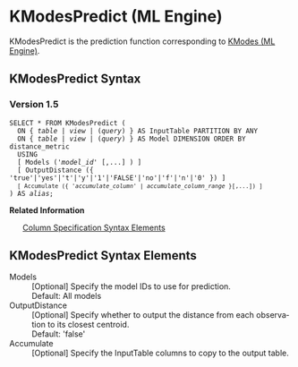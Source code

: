 <div class="nested0" aria-labelledby="ariaid-title1" topicindex="1" topicid="kdy1507736654973" id="kdy1507736654973"><h1 class="title topictitle1" id="ariaid-title1">KModesPredict (ML Engine)</h1><div class="body conbody">
<p class="p">KModesPredict is the prediction function corresponding to <a href="irv1549379008773.md#zqh1507735899373">KModes (ML Engine)</a>.</p></div><div class="topic reference nested1" aria-labelledby="ariaid-title2" topicindex="2" topicid="hcc1507736710398" xml:lang="en-us" lang="en-us" id="hcc1507736710398">
<h2 class="title topictitle2" id="ariaid-title2">KModesPredict Syntax</h2><div class="body refbody"><div class="section" id="hcc1507736710398__section_N1000E_N1000C_N10001">
<h3 class="title sectiontitle">Version <span>1.5</span></h3><pre class="pre codeblock" xml:space="preserve"><code>SELECT * FROM KModesPredict (
  <span>ON { <var class="keyword varname">table</var> | <var class="keyword varname">view</var> | (<var class="keyword varname">query</var>) }</span> AS InputTable PARTITION BY ANY
  <span>ON { <var class="keyword varname">table</var> | <var class="keyword varname">view</var> | (<var class="keyword varname">query</var>) }</span> AS Model DIMENSION ORDER BY distance_metric
  USING
  [ Models (<var class="keyword varname">'model_id'</var> [,...] ) ]
  [ OutputDistance ({ 'true'|'yes'|'t'|'y'|'1'|'FALSE'|'no'|'f'|'n'|'0' }) ]
  <code class="ph codeph">[ Accumulate ({ '<var class="keyword varname">accumulate_column</var>' | <var class="keyword varname">accumulate_column_range</var> }[,...]) ]</code>
) AS <var class="keyword varname">alias</var>;</code></pre></div></div><div class="related-links"><div class="linklistheader"><p></p><b>Related Information</b></div>
<ul class="linklist linklist relinfo"><div class="linklistmember"><a href="ndv1557782188375.md">Column Specification Syntax Elements</a></div></ul></div></div><div class="topic reference nested1" aria-labelledby="ariaid-title3" topicindex="3" topicid="mhw1507736717831" xml:lang="en-us" lang="en-us" id="mhw1507736717831">
<h2 class="title topictitle2" id="ariaid-title3">KModesPredict Syntax Elements</h2><div class="body refbody"><div class="section" id="mhw1507736717831__section_N10011_N1000E_N10001"><dl class="dl parml"><dt class="dt pt dlterm">Models</dt><dd class="dd pd">[Optional] Specify the model IDs to use for prediction.</dd><dd class="dd pd ddexpand">Default: All models</dd><dt class="dt pt dlterm">OutputDistance</dt><dd class="dd pd">[Optional] Specify whether to output the distance from each observation to its closest centroid.</dd><dd class="dd pd ddexpand">Default: 'false'</dd><dt class="dt pt dlterm">Accumulate</dt><dd class="dd pd">[Optional] Specify the InputTable columns to copy to the output table.</dd></dl></div></div></div></div>
